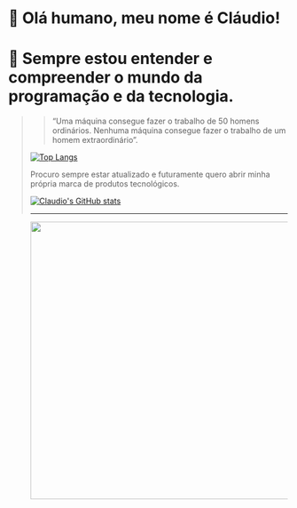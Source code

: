 # 🤚 Olá humano, meu nome é Cláudio!
# 👀 Sempre estou entender e compreender o mundo da programação e da tecnologia.

<blockquote>

> “Uma máquina consegue fazer o trabalho de 50 homens ordinários. Nenhuma máquina consegue fazer o trabalho de um homem extraordinário”.

<!---
Claudio-Francisco-Dos-Santos-Junior/Claudio-Francisco-Dos-Santos-Junior is a ✨ special ✨ repository because its `README.md` (this file) appears on your GitHub profile.
You can click the Preview link to take a look at your changes.
--->
  
  [![Top Langs](https://github-readme-stats.vercel.app/api/top-langs/?username=Claudio-Francisco-Dos-Santos-Junior)](https://github.com/Claudio-Francisco-Dos-Santos-Junior/github-readme-stats)

  Procuro sempre estar atualizado e futuramente quero abrir minha própria marca de produtos tecnológicos.
  
  [![Claudio's GitHub stats](https://github-readme-stats.vercel.app/api?username=Claudio-Francisco-Dos-Santos-Junior)](https://github.com/Claudio-Francisco-Dos-Santos-Junior/github-readme-stats)

 ----------------------------------------------------------------------------------------------------------------------------------------------------------------------------------
  
<img align="left" height="500" width="500" src="https://media.giphy.com/media/ksE9feSa2b4V2GYwY4/giphy.gif"></img>



